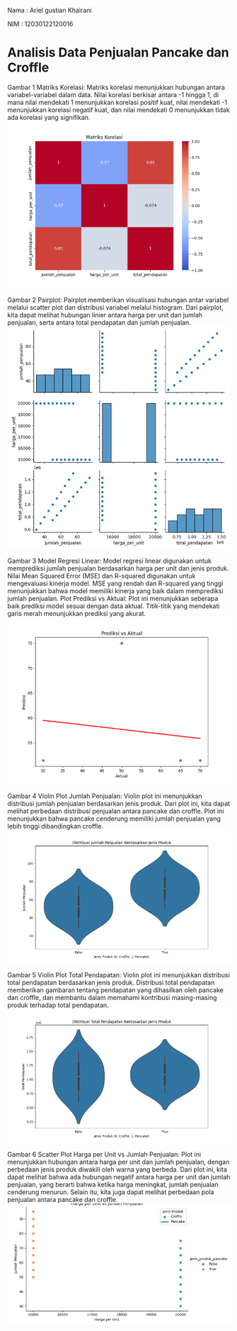 Nama : Ariel gustian Khairani

NIM : 12030122120016
# Analisis Data Penjualan Pancake dan Croffle


Gambar 1 
Matriks Korelasi: Matriks korelasi menunjukkan hubungan antara variabel-variabel dalam data. Nilai korelasi berkisar antara -1 hingga 1, di mana nilai mendekati 1 menunjukkan korelasi positif kuat, nilai mendekati -1 menunjukkan korelasi negatif kuat, dan nilai mendekati 0 menunjukkan tidak ada korelasi yang signifikan.
![alt_text](https://github.com/ArielGustianKhairani/TUGASUAS-ARIELGUSTIANKHAIRANI-AKUNTANSI-0016/blob/main/Figure_1.png?raw=true) 

Gambar 2 
Pairplot: Pairplot memberikan visualisasi hubungan antar variabel melalui scatter plot dan distribusi variabel melalui histogram. Dari pairplot, kita dapat melihat hubungan linier antara harga per unit dan jumlah penjualan, serta antara total pendapatan dan jumlah penjualan.
![alt text](https://github.com/ArielGustianKhairani/TUGASUAS-ARIELGUSTIANKHAIRANI-AKUNTANSI-0016/blob/main/Figure_2.png?raw=true)

Gambar 3
Model Regresi Linear: Model regresi linear digunakan untuk memprediksi jumlah penjualan berdasarkan harga per unit dan jenis produk. Nilai Mean Squared Error (MSE) dan R-squared digunakan untuk mengevaluasi kinerja model. MSE yang rendah dan R-squared yang tinggi menunjukkan bahwa model memiliki kinerja yang baik dalam memprediksi jumlah penjualan.
Plot Prediksi vs Aktual: Plot ini menunjukkan seberapa baik prediksi model sesuai dengan data aktual. Titik-titik yang mendekati garis merah menunjukkan prediksi yang akurat.
![alt text](https://github.com/ArielGustianKhairani/TUGASUAS-ARIELGUSTIANKHAIRANI-AKUNTANSI-0016/blob/main/Figure_3.png?raw=true)

Gambar 4 
Violin Plot Jumlah Penjualan: Violin plot ini menunjukkan distribusi jumlah penjualan berdasarkan jenis produk. Dari plot ini, kita dapat melihat perbedaan distribusi penjualan antara pancake dan croffle. Plot ini menunjukkan bahwa pancake cenderung memiliki jumlah penjualan yang lebih tinggi dibandingkan croffle.
![alt text](https://github.com/ArielGustianKhairani/TUGASUAS-ARIELGUSTIANKHAIRANI-AKUNTANSI-0016/blob/main/Figure_4.png?raw=true)

Gambar 5
Violin Plot Total Pendapatan: Violin plot ini menunjukkan distribusi total pendapatan berdasarkan jenis produk. Distribusi total pendapatan memberikan gambaran tentang pendapatan yang dihasilkan oleh pancake dan croffle, dan membantu dalam memahami kontribusi masing-masing produk terhadap total pendapatan.
![alt text](https://github.com/ArielGustianKhairani/TUGASUAS-ARIELGUSTIANKHAIRANI-AKUNTANSI-0016/blob/main/Figure_5.png?raw=true)

Gambar 6
Scatter Plot Harga per Unit vs Jumlah Penjualan: Plot ini menunjukkan hubungan antara harga per unit dan jumlah penjualan, dengan perbedaan jenis produk diwakili oleh warna yang berbeda. Dari plot ini, kita dapat melihat bahwa ada hubungan negatif antara harga per unit dan jumlah penjualan, yang berarti bahwa ketika harga meningkat, jumlah penjualan cenderung menurun. Selain itu, kita juga dapat melihat perbedaan pola penjualan antara pancake dan croffle.
![alt text](https://github.com/ArielGustianKhairani/TUGASUAS-ARIELGUSTIANKHAIRANI-AKUNTANSI-0016/blob/main/Figure_6.png?raw=true)


